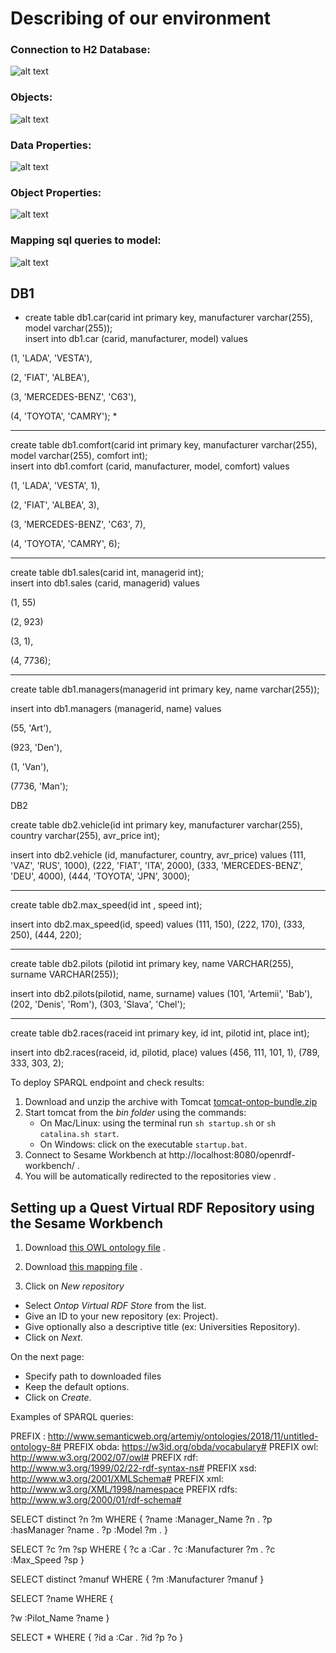 # Describing of our environment

### Connection to H2 Database:

![alt text](https://pp.userapi.com/c848520/v848520025/eac27/ptUNAdXBirc.jpg)


### Objects:

![alt text](https://pp.userapi.com/c848520/v848520025/eac3e/qVXcRNND8vw.jpg)


### Data Properties:

![alt text](https://pp.userapi.com/c848520/v848520025/eac2e/1N-BMZhiwuE.jpg)


### Object Properties:

![alt text](https://pp.userapi.com/c848520/v848520025/eac45/zBaifGpJXb8.jpg)


### Mapping sql queries to model:

![alt text](https://pp.userapi.com/c848520/v848520025/eac37/F2MR0_SSd7I.jpg)


## DB1

* create table db1.car(carid int primary key,
manufacturer varchar(255), 
model varchar(255));   
insert into db1.car (carid, manufacturer, model) values

(1, 'LADA', 'VESTA'),

(2, 'FIAT', 'ALBEA'),

(3, 'MERCEDES-BENZ', 'C63'),

(4, 'TOYOTA', 'CAMRY'); *

------------------------
create table db1.comfort(carid int primary key,
manufacturer varchar(255), 
model varchar(255),
comfort int);   
insert into db1.comfort (carid, manufacturer, model, comfort) values

(1, 'LADA', 'VESTA', 1),

(2, 'FIAT', 'ALBEA', 3),

(3, 'MERCEDES-BENZ', 'C63', 7),

(4, 'TOYOTA', 'CAMRY', 6);


------------------------

create table db1.sales(carid int, managerid int);   
insert into db1.sales (carid, managerid) values

(1, 55)

(2, 923)

(3, 1),

(4, 7736);


------------------------

create table db1.managers(managerid int primary key, name varchar(255));

insert into db1.managers (managerid, name) values

(55, 'Art'),

(923, 'Den'),

(1, 'Van'),

(7736, 'Man');

DB2

create table db2.vehicle(id int primary key,
manufacturer varchar(255), 
country varchar(255), 
avr_price int);
   
insert into db2.vehicle (id, manufacturer, country, avr_price) values
(111, 'VAZ', 'RUS', 1000),
(222, 'FIAT', 'ITA', 2000),
(333, 'MERCEDES-BENZ', 'DEU', 4000),
(444, 'TOYOTA', 'JPN', 3000);

------------------------
			  

create table db2.max_speed(id int , speed int);

insert into db2.max_speed(id, speed) values
(111, 150),
(222, 170),
(333, 250),
(444, 220);

------------------------

create table db2.pilots (pilotid int primary key, name VARCHAR(255), surname VARCHAR(255));

insert into db2.pilots(pilotid, name, surname) values
(101, 'Artemii', 'Bab'),
(202, 'Denis', 'Rom'),
(303, 'Slava', 'Chel');

------------------------

create table db2.races(raceid int primary key, id int, pilotid int, place int);

insert into db2.races(raceid, id, pilotid, place) values 
(456, 111, 101, 1),
(789, 333, 303, 2);


To deploy SPARQL endpoint and check results:

1. Download and unzip the archive with Tomcat [tomcat-ontop-bundle.zip](https://github.com/ontop/ontop-examples/raw/master/ekaw-tutorial-2016/tomcat-ontop-bundle.zip)
2. Start tomcat from the *bin folder* using the commands: 
	* On Mac/Linux: using the terminal run `sh startup.sh` or  `sh catalina.sh start`.
	* On Windows: click on the executable `startup.bat`.
3. Connect to Sesame Workbench at http://localhost:8080/openrdf-workbench/ .
4. You will be automatically redirected to the repositories view .

## Setting up a Quest Virtual RDF Repository using the Sesame Workbench

1. Download [this OWL ontology file](https://github.com/ontop/ontop-examples/blob/master/ekaw-tutorial-2016/session1/university-complete.ttl) .
2. Download [this mapping file](https://github.com/ontop/ontop-examples/blob/master/ekaw-tutorial-2016/session1/university-complete.obda) .

3. Click on *New repository*
  * Select *Ontop Virtual RDF Store* from the list.
  * Give an ID to your new repository (ex: Project).
  * Give optionally also a descriptive title (ex: Universities Repository).
  * Click on *Next*.

On the next page:
  * Specify path to downloaded files
  * Keep the default options.
  * Click on *Create*.


Examples of SPARQL queries:

PREFIX : <http://www.semanticweb.org/artemiy/ontologies/2018/11/untitled-ontology-8#>
PREFIX obda: <https://w3id.org/obda/vocabulary#>
PREFIX owl: <http://www.w3.org/2002/07/owl#>
PREFIX rdf: <http://www.w3.org/1999/02/22-rdf-syntax-ns#>
PREFIX xsd: <http://www.w3.org/2001/XMLSchema#>
PREFIX xml: <http://www.w3.org/XML/1998/namespace>
PREFIX rdfs: <http://www.w3.org/2000/01/rdf-schema#>

SELECT distinct ?n ?m WHERE
{ 
?name :Manager_Name ?n .
?p :hasManager ?name .
?p :Model ?m .
}

SELECT   ?c ?m ?sp WHERE
{ 
?c a :Car .
?c :Manufacturer ?m .
?c :Max_Speed ?sp
}

SELECT distinct  ?manuf  WHERE
{ 
?m :Manufacturer ?manuf
}

SELECT ?name WHERE
{ 

?w :Pilot_Name ?name
}

SELECT * WHERE
{ 
?id a :Car .
?id ?p ?o
}
